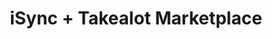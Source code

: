 ---
title: "iSync + Takealot Marketplace"
seoTitle: "iSync Takealot Integration"
seoDescription: "Integrate iSync and Takealot, and you'll be able to streamline your workflow, simplify the ordering process and save time - and money. Find out more about how a iSync Takealot Integration can help your business."
lead: "Let Stock2Shop send product inventory updates from iSync to the Takealot Marketplace. And if you are doing exclusively lead time orders, you can automate the raising of Takealot orders directly into your ERP. Here’s how we can help you streamline your workflow."
type: "source-marketplace"
source: "isync"
channel: "takealot"
image: "/images/sap-shopify.png"
imageAlt: takealot logo
tags: []
aliases:
    - /integrations/takealot-marketplace-isync-integration/
---